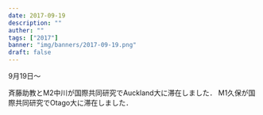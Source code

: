 ```yaml
---
date: 2017-09-19
description: ""
auther: ""
tags: ["2017"]
banner: "img/banners/2017-09-19.png"
draft: false
---
```

9月19日～

斉藤助教とM2中川が国際共同研究でAuckland大に滞在しました． M1久保が国際共同研究でOtago大に滞在しました．
<!--more-->
